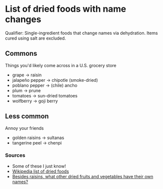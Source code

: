 # List of dried foods with name changes

Qualifier: Single-ingredient foods that change names via dehydration. Items cured using salt are excluded.

## Commons
Things you'd likely come across in a U.S. grocery store

- grape -> raisin
- jalapeño pepper -> chipotle (smoke-dried)
- poblano pepper -> (chile) ancho
- plum -> prune
- tomatoes -> sun-dried tomatoes
- wolfberry -> goji berry

## Less common
Annoy your friends

- golden raisins -> sultanas
- tangerine peel -> chenpi


### Sources
- Some of these I just know!
- [Wikipedia list of dried foods](https://en.wikipedia.org/wiki/List_of_dried_foods)
- [Besides raisins, what other dried fruits and vegetables have their own names?](https://english.stackexchange.com/questions/312910/besides-raisins-what-other-dried-fruits-and-vegetables-have-their-own-names/312911)